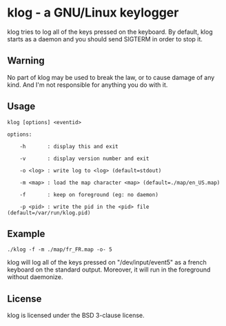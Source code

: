 klog - a GNU/Linux keylogger
============================

klog tries to log all of the keys pressed on the keyboard.
By default, klog starts as a daemon and you should send SIGTERM
in order to stop it.

Warning
-------
No part of klog may be used to break the law, or to cause damage of any
kind. And I'm not responsible for anything you do with it.

Usage
-----
```
klog [options] <eventid>

options:

	-h       : display this and exit
	
	-v       : display version number and exit
	
	-o <log> : write log to <log> (default=stdout)
	
	-m <map> : load the map character <map> (default=./map/en_US.map)
	
	-f       : keep on foreground (eg: no daemon)

	-p <pid> : write the pid in the <pid> file (default=/var/run/klog.pid)
```

Example
-------
```
./klog -f -m ./map/fr_FR.map -o- 5
```

klog will log all of the keys pressed on "/dev/input/event5" as a
french keyboard on the standard output. Moreover, it will run in
the foreground without daemonize.

License
-------
klog is licensed under the BSD 3-clause license.
